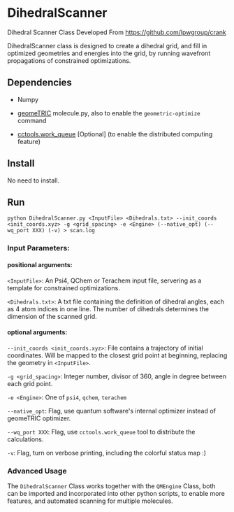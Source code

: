 # DihedralScanner
Dihedral Scanner Class Developed From https://github.com/lpwgroup/crank

DihedralScanner class is designed to create a dihedral grid, and fill in optimized geometries and energies into the grid, by running wavefront propagations of constrained optimizations.

## Dependencies

* Numpy

* [geomeTRIC](https://github.com/leeping/geomeTRIC) molecule.py, also to enable the `geometric-optimize` command

* [cctools.work_queue](https://github.com/cooperative-computing-lab/cctools) [Optional] (to enable the distributed computing feature)

## Install
No need to install.

## Run
`python DihedralScanner.py <InputFile> <Dihedrals.txt> --init_coords <init_coords.xyz> -g <grid_spacing> -e <Engine> (--native_opt) (--wq_port XXX) (-v) > scan.log`

### Input Parameters:

#### positional arguments:

`<InputFile>`: An Psi4, QChem or Terachem input file, servering as a template for constrained optimizations.

`<Dihedrals.txt>`: A txt file containing the definition of dihedral angles, each as 4 atom indices in one line. The number of dihedrals determines the dimension of the scanned grid.

#### optional arguments:

`--init_coords <init_coords.xyz>`: File contains a trajectory of initial coordinates. Will be mapped to the closest grid point at beginning, replacing the geometry in `<InputFile>`.

`-g <grid_spacing>`: Integer number, divisor of 360, angle in degree between each grid point.

`-e <Engine>`: One of `psi4`, `qchem`, `terachem`

`--native_opt`: Flag, use quantum software's internal optimizer instead of geomeTRIC optimizer.

`--wq_port XXX`: Flag, use `cctools.work_queue` tool to distribute the calculations.

`-v`: Flag, turn on verbose printing, including the colorful status map :)

### Advanced Usage

The `DihedralScanner` Class works together with the `QMEngine` Class, both can be imported and incorporated into other python scripts, to enable more features, and automated scanning for multiple molecules.
